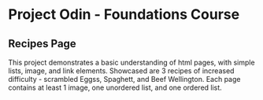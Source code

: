 # Project Odin - Foundations Course
## Recipes Page

This project demonstrates a basic understanding of html pages, with simple lists, image, and link elements. 
Showcased are 3 recipes of increased difficulty - scrambled Eggss, Spaghett, and Beef Wellington. Each page contains at least 1 image, one unordered list, and one ordered list. 

